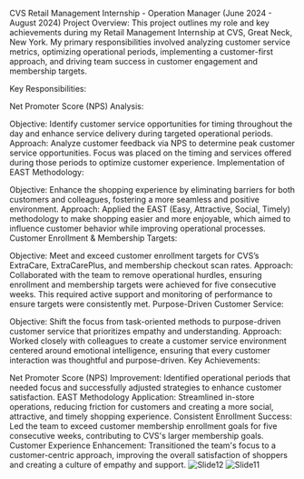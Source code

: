 CVS Retail Management Internship - Operation Manager (June 2024 - August 2024)
Project Overview: This project outlines my role and key achievements during my Retail Management Internship at CVS, Great Neck, New York. My primary responsibilities involved analyzing customer service metrics, optimizing operational periods, implementing a customer-first approach, and driving team success in customer engagement and membership targets.

Key Responsibilities:

Net Promoter Score (NPS) Analysis:

Objective: Identify customer service opportunities for timing throughout the day and enhance service delivery during targeted operational periods.
Approach: Analyze customer feedback via NPS to determine peak customer service opportunities. Focus was placed on the timing and services offered during those periods to optimize customer experience.
Implementation of EAST Methodology:

Objective: Enhance the shopping experience by eliminating barriers for both customers and colleagues, fostering a more seamless and positive environment.
Approach: Applied the EAST (Easy, Attractive, Social, Timely) methodology to make shopping easier and more enjoyable, which aimed to influence customer behavior while improving operational processes.
Customer Enrollment & Membership Targets:

Objective: Meet and exceed customer enrollment targets for CVS’s ExtraCare, ExtraCarePlus, and membership checkout scan rates.
Approach: Collaborated with the team to remove operational hurdles, ensuring enrollment and membership targets were achieved for five consecutive weeks. This required active support and monitoring of performance to ensure targets were consistently met.
Purpose-Driven Customer Service:

Objective: Shift the focus from task-oriented methods to purpose-driven customer service that prioritizes empathy and understanding.
Approach: Worked closely with colleagues to create a customer service environment centered around emotional intelligence, ensuring that every customer interaction was thoughtful and purpose-driven.
Key Achievements:

Net Promoter Score (NPS) Improvement: Identified operational periods that needed focus and successfully adjusted strategies to enhance customer satisfaction.
EAST Methodology Application: Streamlined in-store operations, reducing friction for customers and creating a more social, attractive, and timely shopping experience.
Consistent Enrollment Success: Led the team to exceed customer membership enrollment goals for five consecutive weeks, contributing to CVS's larger membership goals.
Customer Experience Enhancement: Transitioned the team's focus to a customer-centric approach, improving the overall satisfaction of shoppers and creating a culture of empathy and support.
![Slide12](https://github.com/user-attachments/assets/57e14eca-b1f8-461d-86e4-fc9c565a648f)
![Slide11](https://github.com/user-attachments/assets/06252370-e501-4034-930a-d62a861c8d20)

